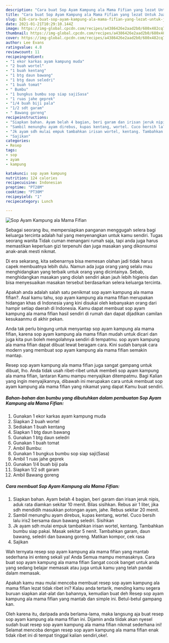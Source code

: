 ```yaml
---
description: "Cara buat Sop Ayam Kampung ala Mama Fifian yang lezat Untuk Jualan"
title: "Cara buat Sop Ayam Kampung ala Mama Fifian yang lezat Untuk Jualan"
slug: 626-cara-buat-sop-ayam-kampung-ala-mama-fifian-yang-lezat-untuk-jualan
date: 2021-01-21T10:29:10.144Z
image: https://img-global.cpcdn.com/recipes/a4386426e2aad2b0/680x482cq70/sop-ayam-kampung-ala-mama-fifian-foto-resep-utama.jpg
thumbnail: https://img-global.cpcdn.com/recipes/a4386426e2aad2b0/680x482cq70/sop-ayam-kampung-ala-mama-fifian-foto-resep-utama.jpg
cover: https://img-global.cpcdn.com/recipes/a4386426e2aad2b0/680x482cq70/sop-ayam-kampung-ala-mama-fifian-foto-resep-utama.jpg
author: Lee Evans
ratingvalue: 4.8
reviewcount: 11
recipeingredient:
- "1 ekor karkas ayam kampung muda"
- "2 buah wortel"
- "1 buah kentang"
- "1 btg daun bawang"
- "1 btg daun seledri"
- "1 buah tomat"
- " Bumbu"
- "1 bungkus bumbu sop siap sajiSasa"
- "1 ruas jahe geprek"
- "1/4 buah biji pala"
- "1/2 sdt garam"
- " Bawang goreng"
recipeinstructions:
- "Siapkan bahan. Ayam belah 4 bagian, beri garam dan irisan jeruk nipis, aduk rata diamkan sekitar 10 menit. Bilas sisihkan. Rebus air 1 liter, jika sdh mendidih masukkan potongan ayam, jahe. Rebus sekitar 20 menit."
- "Sambil menunghu ayam direbus, kupas kentang, wortel. Cuco bersih lalu iris2 bersama daun bawang seledri. Sisihkan"
- "Jk ayam sdh mulai empuk tambahkan irisan wortel, kentang. Tambahkan bumbu siap pakai. Masak sekitar 5 nenit. Tambahkan garam, daun bawang, seledri dan bawang goreng. Matikan kompor, cek rasa"
- "Sajikan"
categories:
- Resep
tags:
- sop
- ayam
- kampung

katakunci: sop ayam kampung 
nutrition: 124 calories
recipecuisine: Indonesian
preptime: "PT28M"
cooktime: "PT30M"
recipeyield: "1"
recipecategory: Lunch

---
```



![Sop Ayam Kampung ala Mama Fifian](https://img-global.cpcdn.com/recipes/a4386426e2aad2b0/680x482cq70/sop-ayam-kampung-ala-mama-fifian-foto-resep-utama.jpg)

Sebagai seorang ibu, mempersiapkan panganan menggugah selera bagi keluarga tercinta adalah hal yang menyenangkan untuk kamu sendiri. Tugas seorang  wanita Tidak cuman menangani rumah saja, tapi anda juga harus memastikan keperluan gizi terpenuhi dan juga masakan yang dikonsumsi anak-anak mesti nikmat.

Di era  sekarang, kita sebenarnya bisa memesan olahan jadi tidak harus capek membuatnya lebih dulu. Namun ada juga orang yang selalu mau menghidangkan yang terbaik untuk orang yang dicintainya. Sebab, menghidangkan masakan yang diolah sendiri akan jauh lebih higienis dan bisa menyesuaikan masakan tersebut berdasarkan selera keluarga tercinta. 



Apakah anda adalah salah satu penikmat sop ayam kampung ala mama fifian?. Asal kamu tahu, sop ayam kampung ala mama fifian merupakan hidangan khas di Indonesia yang kini disukai oleh kebanyakan orang dari hampir setiap daerah di Indonesia. Kamu dapat membuat sop ayam kampung ala mama fifian hasil sendiri di rumah dan dapat dijadikan camilan kesukaanmu di akhir pekan.

Anda tak perlu bingung untuk menyantap sop ayam kampung ala mama fifian, karena sop ayam kampung ala mama fifian mudah untuk dicari dan juga kita pun boleh mengolahnya sendiri di tempatmu. sop ayam kampung ala mama fifian dapat dibuat lewat beragam cara. Kini sudah banyak cara modern yang membuat sop ayam kampung ala mama fifian semakin mantap.

Resep sop ayam kampung ala mama fifian juga sangat gampang untuk dibuat, lho. Anda tidak usah ribet-ribet untuk membeli sop ayam kampung ala mama fifian, lantaran Kamu mampu menyajikan ditempatmu. Bagi Kalian yang ingin menyajikannya, dibawah ini merupakan cara untuk membuat sop ayam kampung ala mama fifian yang nikamat yang dapat Kamu buat sendiri.

<!--inarticleads1-->

##### Bahan-bahan dan bumbu yang dibutuhkan dalam pembuatan Sop Ayam Kampung ala Mama Fifian:

1. Gunakan 1 ekor karkas ayam kampung muda
1. Siapkan 2 buah wortel
1. Sediakan 1 buah kentang
1. Siapkan 1 btg daun bawang
1. Gunakan 1 btg daun seledri
1. Gunakan 1 buah tomat
1. Ambil  Bumbu:
1. Gunakan 1 bungkus bumbu sop siap saji(Sasa)
1. Ambil 1 ruas jahe geprek
1. Gunakan 1/4 buah biji pala
1. Siapkan 1/2 sdt garam
1. Ambil  Bawang goreng




<!--inarticleads2-->

##### Cara membuat Sop Ayam Kampung ala Mama Fifian:

1. Siapkan bahan. Ayam belah 4 bagian, beri garam dan irisan jeruk nipis, aduk rata diamkan sekitar 10 menit. Bilas sisihkan. Rebus air 1 liter, jika sdh mendidih masukkan potongan ayam, jahe. Rebus sekitar 20 menit.
1. Sambil menunghu ayam direbus, kupas kentang, wortel. Cuco bersih lalu iris2 bersama daun bawang seledri. Sisihkan
1. Jk ayam sdh mulai empuk tambahkan irisan wortel, kentang. Tambahkan bumbu siap pakai. Masak sekitar 5 nenit. Tambahkan garam, daun bawang, seledri dan bawang goreng. Matikan kompor, cek rasa
1. Sajikan




Wah ternyata resep sop ayam kampung ala mama fifian yang mantab sederhana ini enteng sekali ya! Anda Semua mampu memasaknya. Cara buat sop ayam kampung ala mama fifian Sangat cocok banget untuk anda yang sedang belajar memasak atau juga untuk kamu yang telah pandai dalam memasak.

Apakah kamu mau mulai mencoba membuat resep sop ayam kampung ala mama fifian lezat tidak ribet ini? Kalau anda tertarik, mending kamu segera buruan siapkan alat-alat dan bahannya, kemudian buat deh Resep sop ayam kampung ala mama fifian yang mantab dan simple ini. Betul-betul gampang kan. 

Oleh karena itu, daripada anda berlama-lama, maka langsung aja buat resep sop ayam kampung ala mama fifian ini. Dijamin anda tiidak akan nyesel sudah buat resep sop ayam kampung ala mama fifian nikmat sederhana ini! Selamat mencoba dengan resep sop ayam kampung ala mama fifian enak tidak ribet ini di tempat tinggal kalian sendiri,oke!.

